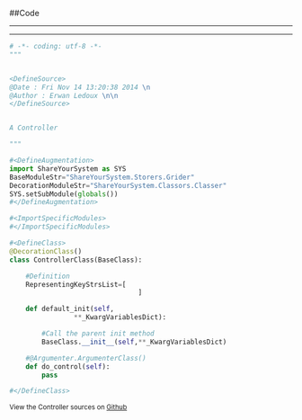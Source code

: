 
<!--
FrozenIsBool False
-->

##Code

----

<ClassDocStr>

----

```python
# -*- coding: utf-8 -*-
"""


<DefineSource>
@Date : Fri Nov 14 13:20:38 2014 \n
@Author : Erwan Ledoux \n\n
</DefineSource>


A Controller

"""

#<DefineAugmentation>
import ShareYourSystem as SYS
BaseModuleStr="ShareYourSystem.Storers.Grider"
DecorationModuleStr="ShareYourSystem.Classors.Classer"
SYS.setSubModule(globals())
#</DefineAugmentation>

#<ImportSpecificModules>
#</ImportSpecificModules>

#<DefineClass>
@DecorationClass()
class ControllerClass(BaseClass):

	#Definition
	RepresentingKeyStrsList=[
								]

	def default_init(self,
				**_KwargVariablesDict):

		#Call the parent init method
		BaseClass.__init__(self,**_KwargVariablesDict)

	#@Argumenter.ArgumenterClass()
	def do_control(self):
		pass

#</DefineClass>


```

<small>
View the Controller sources on <a href="https://github.com/Ledoux/ShareYourSystem/tree/master/Pythonlogy/ShareYourSystem/Storers/Controller" target="_blank">Github</a>
</small>

